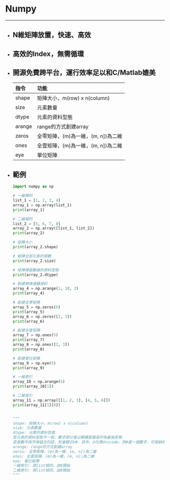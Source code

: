 # Numpy
---

+ ## N維矩陣放置，快速、高效
+ ## 高效的Index，無需循環
+ ## 開源免費跨平台，運行效率足以和C/Matlab媲美
    | 指令   | 功能                               |
    | :----- | :--------------------------------- |
    | shape  | 矩陣大小，m(row) x n(column)       |
    | size   | 元素數量                           |
    | dtype  | 元素的資料型態                     |
    | arange | range的方式創建array               |
    | zeros  | 全零矩陣，(m)為一維，(m, n])為二維 |
    | ones   | 全壹矩陣，(m)為一維，(m, n])為二維 |
    | eye    | 單位矩陣                           |
+ ## 範例
    ```python
    import numpy as np

    # 一維陣列
    list_1 = [1, 2, 3, 4]
    array_1 = np.array(list_1)
    print(array_1)

    # 二維陣列
    list_2 = [5, 6, 7, 8]
    array_2 = np.array([list_1, list_2])
    print(array_2)

    # 矩陣大小
    print(array_2.shape)

    # 矩陣全部元素的個數
    print(array_2.size)

    # 矩陣裡面數據的資料型態
    print(array_2.dtype)

    # 創建規律連續資料
    array_4 = np.arange(1, 10, 2)
    print(array_4)

    # 創建全零矩陣
    array_5 = np.zeros(5)
    print(array_5)
    array_6 = np.zeros([2, 3])
    print(array_6)

    # 創建全壹矩陣
    array_7 = np.ones(5)
    print(array_7)
    array_8 = np.ones([2, 3])
    print(array_8)

    # 創建單位矩陣
    array_9 = np.eye(5)
    print(array_9)

    # 一維索引
    array_10 = np.arange(5)
    print(array_10[1])

    # 二維索引
    array_11 = np.array([[1, 2, 3], [4, 5, 6]])
    print(array_11[1][0])


    """
    shape: 矩陣大小，m(row) x n(column)
    size: 元素數量
    dtype: 元素的資料型態
    若元素的資料型態不一致，數字部分會以精確度最高的為最後型態
    若是數字與字串組合的話，則會顯示U#，其中，U代表Unicode，而#是一個數字，可容納的元素數量，這個數字每個平台會有所差異
    arange: range的方式創建array
    zeros: 全零矩陣，(m)為一維，(m, n])為二維
    ones: 全壹矩陣，(m)為一維，(m, n])為二維
    eye: 單位矩陣
    一維索引: 與list相同，由0開始
    二維索引: 與list相同，由0開始
    """
    ```